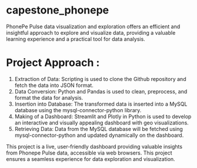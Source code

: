 # capestone_phonepe
PhonePe Pulse data visualization and exploration offers an efficient and insightful approach to explore and visualize data, providing a valuable learning experience and a practical tool for data analysis.

# Project Approach : 
1) Extraction of Data: Scripting is used to clone the Github repository and fetch the data into JSON format.
2) Data Conversion: Python and Pandas is used to clean, preprocess, and format the data for analysis.
3) Insertion into Database: The transformed data is inserted into a MySQL database using the mysql-connector-python library.
4) Making of a Dashboard: Streamlit and Plotly in Python is used to develop an interactive and visually appealing dashboard with geo visualizations.
5) Retrieving Data: Data from the MySQL database will be fetched using mysql-connector-python and updated dynamically on the dashboard.

This project is a live, user-friendly dashboard providing valuable insights from Phonepe Pulse data, accessible via web browsers. This project ensures a seamless experience for data exploration and visualization.
